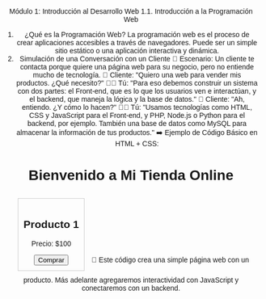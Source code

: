 Módulo 1: Introducción al Desarrollo Web
1.1. Introducción a la Programación Web
1. ¿Qué es la Programación Web?
La programación web es el proceso de crear aplicaciones accesibles a través de navegadores. Puede ser un simple sitio estático o una aplicación interactiva y dinámica.
2. Simulación de una Conversación con un Cliente
📌 Escenario: Un cliente te contacta porque quiere una página web para su negocio, pero no entiende mucho de tecnología.
💬 Cliente: "Quiero una web para vender mis productos. ¿Qué necesito?"
👨‍💻 Tú: "Para eso debemos construir un sistema con dos partes: el Front-end, que es lo que los usuarios ven e interactúan, y el backend, que maneja la lógica y la base de datos."
💬 Cliente: "Ah, entiendo. ¿Y cómo lo hacen?"
👨‍💻 Tú: "Usamos tecnologías como HTML, CSS y JavaScript para el Front-end, y PHP, Node.js o Python para el backend, por ejemplo. También una base de datos como MySQL para almacenar la información de tus productos."
➡️ Ejemplo de Código Básico en HTML + CSS:
<!DOCTYPE html>
<html lang="es">
<head>
    <meta charset="UTF-8">
    <meta name="viewport" content="width=device-width, initial-scale=1.0">
    <title>Mi Tienda Online</title>
    <style>
        body { font-family: Arial, sans-serif; text-align: center; }
        .producto { border: 1px solid #ccc; padding: 10px; display: inline-block; margin: 10px; }
    </style>
</head>
<body>
    <h1>Bienvenido a Mi Tienda Online</h1>
    <div class="producto">
        <h2>Producto 1</h2>
        <p>Precio: $100</p>
        <button>Comprar</button>
    </div>
</body>
</html>
🎯 Este código crea una simple página web con un producto. Más adelante agregaremos interactividad con JavaScript y conectaremos con un backend.